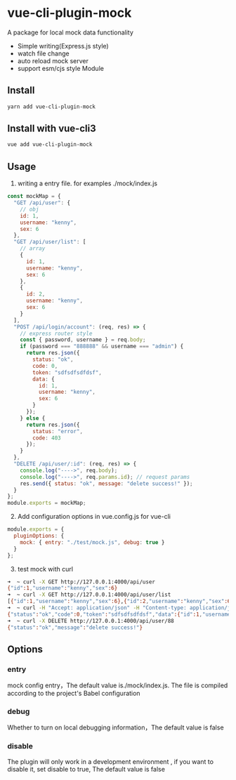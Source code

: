 # vue-cli-plugin-mock

A package for local mock data functionality

- Simple writing(Express.js style)
- watch file change
- auto reload mock server
- support esm/cjs style Module

## Install

```bash
yarn add vue-cli-plugin-mock
```

## Install with vue-cli3

```bash
vue add vue-cli-plugin-mock
```

## Usage

1. writing a entry file. for examples ./mock/index.js

```js
const mockMap = {
  "GET /api/user": {
    // obj
    id: 1,
    username: "kenny",
    sex: 6
  },
  "GET /api/user/list": [
    // array
    {
      id: 1,
      username: "kenny",
      sex: 6
    },
    {
      id: 2,
      username: "kenny",
      sex: 6
    }
  ],
  "POST /api/login/account": (req, res) => {
    // express router style
    const { password, username } = req.body;
    if (password === "888888" && username === "admin") {
      return res.json({
        status: "ok",
        code: 0,
        token: "sdfsdfsdfdsf",
        data: {
          id: 1,
          username: "kenny",
          sex: 6
        }
      });
    } else {
      return res.json({
        status: "error",
        code: 403
      });
    }
  },
  "DELETE /api/user/:id": (req, res) => {
    console.log("---->", req.body);
    console.log("---->", req.params.id); // request params
    res.send({ status: "ok", message: "delete success!" });
  }
};
module.exports = mockMap;
```

2. Add configuration options in vue.config.js for vue-cli

```js
module.exports = {
  pluginOptions: {
    mock: { entry: "./test/mock.js", debug: true }
  }
};
```

3. test mock with curl

```bash
➜  ~ curl -X GET http://127.0.0.1:4000/api/user
{"id":1,"username":"kenny","sex":6}
➜  ~ curl -X GET http://127.0.0.1:4000/api/user/list
[{"id":1,"username":"kenny","sex":6},{"id":2,"username":"kenny","sex":6}]
➜  ~ curl -H "Accept: application/json" -H "Content-type: application/json" -X POST -d '{"username":"admin","password":"888888"}' http://127.0.0.1:4000/api/login/account
{"status":"ok","code":0,"token":"sdfsdfsdfdsf","data":{"id":1,"username":"kenny","sex":6}}
➜  ~ curl -X DELETE http://127.0.0.1:4000/api/user/88
{"status":"ok","message":"delete success!"}
```

## Options

### entry

mock config entry，The default value is./mock/index.js. The file is compiled according to the project's Babel configuration

### debug

Whether to turn on local debugging information，The default value is false

### disable

The plugin will only work in a development environment , if you want to disable it, set disable to true, The default value is false
